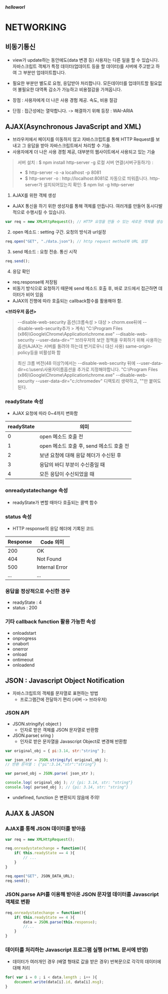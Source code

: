 ##### helloworl

# NETWORKING

## 비동기통신
- view가 update하는 동안에도(data 변경 등) 사용자는 다른 일을 할 수 있습니다. 자바스크립트 객체가 특정 데이터(업데이트 등을 할 데이터)를 서버에 주고받고 하여 그 부분만 업데이트합니다.
- 필요한 부분만 별도로 요청, 응답받아 처리합니다. 모든데이터를 업데이트할 필요없어 불필요한 대역폭 감소가 가능하고 비용절감을 가져옵니다.

- 장점 : 사용자에게 더 나은 사용 경험 제공. 속도, 비용 절감
- 단점 : 접근성에는 열악합니다. -> 해결하기 위해 등장 : WAI-ARIA

## AJAX(Asynchronous JavaScript and XML) 
- 브라우저에서 페이지를 이동하지 않고 자바스크립트를 통해 HTTP Request를 보내고 그 응답을 받아 자바스크립트에서 처리할 수 기술.
- 사용자에게 더 나은 사용 경험 제공, 대부분의 웹사이트에서 사용되고 있는 기술

> 서버 설치 : $ npm install http-server -g
> 로컬 서버 연결(서버구동하기) : 
> - $ http-server -o -a localhost -p 8081
> - $ http-server -o
> : http://localhost:8081로 자동으로 띄워줍니다.
> http-server가 설치되어있는지 확인: $ npm list -g http-server 


1) AJAX를 위한 객체 생성
- AJAX 통신을 하기 위한 생성자를 통해 객체를 만듭니다. 여러개를 만들어 동시다발적으로 수행시킬 수 있습니다.
```javascript
var req = new XMLHttpRequest(); // HTTP 요청을 만들 수 있는 새로운 객체를 생성하는 명령
```
2) open 메소드 : setting 구간. 요청의 방식과 url설정
```javascript
req.open("GET", "./data.json"); // http request method와 URL 설정
```
3) send 메소드 : 요청 전송. 통신 시작
```javascript
req.send();
```
4) 응답 확인
- req.response에 저장됨
- 비동기 방식으로 요청하기 때문에 send 메소드 호출 후, 바로 코드에서 접근하면 데이터가 비어 있음
- AJAX의 진행에 따라 호출되는 callback함수를 활용해야 함.

**<브라우저 옵션>** <br>
> --disable-web-security 옵션(크롬속성 > 대상 > chorm.exe뒤에 --disable-web-security추가 > 계속)
> "C:\Program Files (x86)\Google\Chrome\Application\chrome.exe" --disable-web-security --user-data-dir=""
> 브라우저의 보안 정책을 우회하기 위해 사용하는 옵션(AJAX는 서버를 돌려야 하는데 번거로우니 대신 사용)
> same-origin-policy등을 비활성화 함

> 최신 크롬 버전(48 이상?)에서는 --disable-web-security 뒤에 --user-data-dir=c:\users\사용자이름옵션을 추가로 지정해야합니다.
> "C:\Program Files (x86)\Google\Chrome\Application\chrome.exe" --disable-web-security --user-data-dir="c:/chromedev"
> 디렉토리 생략하고, ""만 붙여도 된다.


### readyState 속성
- AJAX 요청에 따라 0~4까지 변화함

readyState | 의미
--------|----------
0 | open 메소드 호출 전
1 | open 메소드 호출 후, send 메소드 호출 전
2 | 보낸 요청에 대해 응답 헤더가 수신된 후
3 | 응답의 바디 부분이 수신중일 때
4 | 모든 응답이 수신되었을 때

### onreadystatechange 속성
- readyState가 변할 때마다 호출되는 콜백 함수

### status 속성
- HTTP response의 응답 헤더에 기록된 코드

Response | Code	의미
--------|----------
200 | OK
404 | Not Found
500 | Internal Error
... | ...

### 응답을 정상적으로 수신한 경우
- readyState : 4
- status : 200

### 기타 callback function 활용 가능한 속성
- onloadstart
- onprogress
- onabort
- onerror
- onload
- ontimeout
- onloadend


## JSON : Javascript Object Notification
- 자바스크립트의 객체를 문자열로 표현하는 방법
	- 프로그램간에 전달하기 편리 (서버 -> 브라우저)

### JSON API
- JSON.stringify( object )
	- 인자로 받은 객체를 JSON 문자열로 반환함
- JSON.parse( sring )
	- 인자로 받은 문자열을 Javascript Object로 변경해 반환함
```javascript
var original_obj = { pi:3.14, str:"string" };

var json_str = JSON.stringify( original_obj );
// 반환 문자열 : {"pi":3.14,"str":"string"}

var parsed_obj = JSON.parse( json_str );

console.log( original_obj ); // {pi: 3.14, str: "string"}
console.log( parsed_obj ); // {pi: 3.14, str: "string"}
```
- undefined, function 은 변환되지 않음에 주의!


## AJAX & JASON

### AJAX를 통해 JSON 데이터를 받아옴
```javascript
var req = new XMLHttpRequest();

req.onreadystatechange = function(){
    if( this.readyState == 4 ){
        // ...
    }
}

req.open("GET", JSON_DATA_URL);
req.send();
```

### JSON.parse API를 이용해 받아온 JSON 문자열 데이터를 Javascript 객체로 변환
```javascript
req.onreadystatechange = function(){
    if( this.readyState == 4 ){
        data = JSON.parse(this.response);
        //...
    }
}
```

### 데이터를 처리하는 Javascript 프로그램 실행 (HTML 문서에 반영)
- 데이터가 여러개인 경우 (배열 형태로 값을 받은 경우) 반복문으로 각각의 데이터에 대해 처리
```javascript
for( var i = 0 ; i < data.length ; i++ ){
    document.write(data[i].id, data[i].msg);
}   
```
